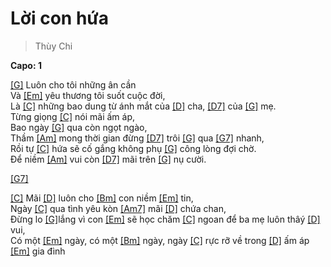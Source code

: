 # Lời con hứa
> Thùy Chi
   
**Capo: 1**   
   
[[G]]() Luôn cho tôi những ân cần   
Và [[Em]]() yêu thương tôi suốt cuộc đời,   
Là [[C]]() những bao dung từ ánh mắt của [[D]]() cha, [[D7]]() của [[G]]() mẹ.   
Từng giọng [[C]]() nói mãi ấm áp,   
Bao ngày [[G]]() qua còn ngọt ngào,   
Thầm [[Am]]() mong thời gian đừng [[D7]]() trôi [[G]]() qua [[G7]]() nhanh,   
Rồi tự [[C]]() hứa sẽ cố gắng không phụ [[G]]() công lòng đợi chờ.   
Để niềm [[Am]]() vui còn [[D7]]() mãi trên [[G]]() nụ cười.   
   
[[G7]]()   
   
[[C]]() Mãi [[D]]() luôn cho [[Bm]]() con niềm [[Em]]() tin,   
Ngày [[C]]() qua tình yêu kòn [[Am7]]() mãi [[D]]() chứa chan,    
Đừng lo [[G]]()lắng vì con [[Em]]() sẽ học chăm [[C]]() ngoan để ba mẹ luôn thâý [[D]]() vui,   
Có một [[Em]]() ngày, có một [[Bm]]() ngày, ngày [[C]]() rực rỡ về trong [[D]]() ấm áp [[Em]]() gia đình   
